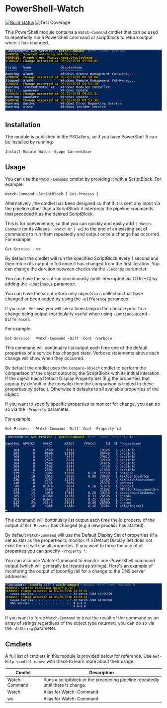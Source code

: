 # PowerShell-Watch

[![Build status](https://ci.appveyor.com/api/projects/status/88kfxhpbhjvrc0ms?svg=true)](https://ci.appveyor.com/project/markwragg/powershell-watch) ![Test Coverage](https://img.shields.io/badge/coverage-91%25-green.svg)

This PowerShell module contains a `Watch-Command` cmdlet that can be used to repeatedly run a PowerShell command or scriptblock to return output when it has changed.

![Watch-Command Get-Service Example](/Media/watch-command-get-service-continuous.png)


## Installation

The module is published in the PSGallery, so if you have PowerShell 5 can be installed by running:
```
Install-Module Watch -Scope CurrentUser
```

## Usage

You can use the `Watch-Command` cmdlet by providing it with a ScriptBlock. For example:

```
Watch-Command -ScriptBlock { Get-Process }
```

Alternatively ,the cmdlet has been designed so that if it is sent any input via the pipeline other than a ScriptBlock it interprets the pipeline commands that preceded it as the desired ScriptBlock.

This is for convenience, so that you can quickly and easily add `| Watch-Command` (or its Aliases `| watch` or `| wc`) to the end of an existing set of commands to run them repeatedly and output once a change has occurred. For example:

```
Get-Service | wc
```

By default the cmdlet will run the specified ScriptBlock every 1 second and then return its output in full once it has changed from the first iteration. You can change the duration between checks via the `-Seconds` parameter.

You can have the script run continuously (until interrupted via CTRL+C) by adding the `-Continuous` parameter.

You can have the script return only objects in a collection that have changed or been added by using the `-Difference` parameter.

If you use `-Verbose` you will see a timestamp in the console prior to a change being output (particularly useful when using `-Continuous` and `-Difference`).

For example:
```
Get-Service | Watch-Command -Diff -Cont -Verbose
```
This command will continually list output each time one of the default properties of a service has changed state. Verbose statements above each change will show when they occurred.

By default the cmdlet uses the `Compare-Object` cmdlet to perform the comparison of the object output by the ScriptBlock with its intitial interation. If the object has a Default Display Property Set (E.g the properties that appear by default in the console) then the comparison is limited to these properties by default. Otherwise it defaults to all available properties of the object.

If you want to specify specific properties to monitor for change, you can do so via the `-Property` parameter.

For example:
```
Get-Process | Watch-Command -Diff -Cont -Property id
```

![Watch-Command Get-Process Example](/Media/watch-command-get-process-id-continuous.png)

This command will continually list output each time the id property of the output of `Get-Process` has changed (e.g a new process has started). 

By default `Watch-Command` will use the Default Display Set of properties (if a set exists) as the properties to monitor. If a Default Display Set does not exist then it will use all properties. If you want to force the use of all properties you can specify `-Property *`.

You can also use Watch-Command to monitor non-PowerShell command output (which will generally be treated as strings). Here's an example of monitoring the output of ipconfig /all for a change to the DNS server addresses:

![Watch-Command ipconfig Example](/Media/watch-command-ipconfig.png)

If you want to force `Watch-Command` to treat the result of the command as an array of strings regardless of the object type returned, you can do so via the `-AsString` parameter.

## Cmdlets

A full list of cmdlets in this module is provided below for reference. Use `Get-Help <cmdlet name>` with these to learn more about their usage.

Cmdlet        | Description
--------------| -------------------------------------------------------------------------------
Watch-Command | Runs a scriptblock or the preceeding pipeline repeatedly until there is change.
Watch         | Alias for Watch-Command
wc            | Alias for Watch-Command
